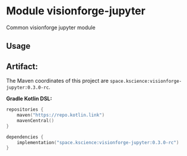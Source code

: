 # Module visionforge-jupyter

Common visionforge jupyter module

## Usage

## Artifact:

The Maven coordinates of this project are `space.kscience:visionforge-jupyter:0.3.0-rc`.

**Gradle Kotlin DSL:**
```kotlin
repositories {
    maven("https://repo.kotlin.link")
    mavenCentral()
}

dependencies {
    implementation("space.kscience:visionforge-jupyter:0.3.0-rc")
}
```
